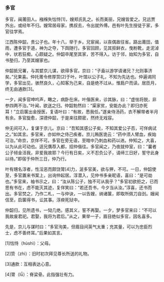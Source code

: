<script type="text/javascript">
    var head = document.getElementsByTagName('head')[0];
    cssURL = '/public/article_1.css';
    linkTag = document.createElement('link');
    linkTag.href = cssURL;
    linkTag.setAttribute('type','text/css');
    linkTag.setAttribute('rel','stylesheet');
    head.appendChild(linkTag);
</script>
### 多官

多官，闽莆田人。襁褓失怙恃[1]，嫂郑氏乳之。长而美丽，兄嫂皆爱之。兄远贾外出，或经年不归。嫂常居母家，携叔去，令出就外傅。邑有叶先生授徒于家，多官往学焉。

江西陈仲韶，贵公子也。年十八，举于乡。兄宦闽，以丧偶故往省。路出莆田，值雨，遭多官于道，神为之夺，下舆随行。多官回顾，见其抠鲜衣，曳粉靴，走泥淖中，状若狂痴，心颇疑之。仲韶卒尾至其家，苦不得入。访于邻，始知为多官，自书塾归，乃至其嫂家也。

仲韶抵兄署，与其嬖京儿谋，欲得多官。京曰：“子盍以游学请诸兄？允则事济矣。”兄果喜。仲托莆令修厚贽[2]于叶。叶馆以公子礼，不知为先达也。仲遍谒同学，多官出见，骇然良久，心知客为己来，自是绝不过从，惟扃户而读。居匝月，终无由通款[3]。

一夕，闻多官呻吟声，瞰之，病卧在床。叶偕医来，诊其脉，曰：“虚怯将脱，非参四两不治。”叶闻，欲送之归。仲韶勃然曰：“渠家贫，安能办此？即归亦死耳！”立启箧出金授医，复语叶曰：“有故，悉我任。”遂亲侍汤药，衣不解带者半月有余。多官旋愈，深德仲韶，于是来往颇密，然终无戏容。

仲无间可入，复谋于京儿。京曰：“吾知其感公子矣，不知其爱公子否，可佯病试之。”如其言。多官来，亦如仲之侍己疾者。京儿贿医诡云：“药中须人臂血，疾始可治。”命京，京佯不可。多官在旁无语，至暗中乃刺血和药以进。仲知之，大喜，以为从此可动也。适兄膺荐入都，招仲偕往。多官闻之，乃夜就仲室，曰：“曩者公子倾金活我，非爱我故耶？今行有日矣，义不忍负公子，请缔三日好，誓守此身以待。”即宿于仲所三日，仲乃行。

叶有甥名淳者，性淫恶而颇饶膂[4]力，涎多官美，欲与狎，不可。一日，仲韶使至，多官置来书案上，出询仲起居。淳潜入，见仲书多亲昵语，喜曰：“是可劫也。”多官来，袖书示之，曰：“汝从陈公子，独不可从我乎？”多官初欲拒之，已而思有书在，虑不能灭其迹，复佯笑曰：“若还吾书，今夕当从汝。”淳喜，还书而出。多官焚之，乃作二札，一与仲诀，一以告嫂，纳诸箧，即取所佩刀自刭。嫂闻信至，启箧得书，讼其事。淳瘐死狱中。

仲韶归，见所遗书，一恸几绝。感其义，誓不再娶。一夕，梦多官来曰：“不可以我故废君祀。君娶，我将为君后。”从之，果举一子，眉目绝似多官，因名喜多。

先是，京儿与谋时曰：“多官洵美，但眉目间英气太重；充其量，可以为忠臣烈士，虑不善终耳。”后果如其言。

[1]怙恃（hùshì）：父母。

[2]贽（zhì）：旧时初次拜见尊长所送的礼物。

[3]通款：互相表达心意。

[4]膂（lǚ）：脊梁骨。此指强壮有力。

